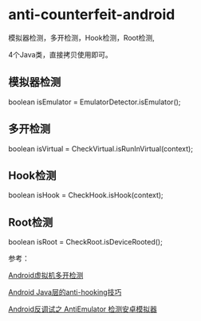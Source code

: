 # anti-counterfeit-android
模拟器检测，多开检测，Hook检测，Root检测,

4个Java类，直接拷贝使用即可。
## 模拟器检测
 boolean isEmulator = EmulatorDetector.isEmulator();
## 多开检测
 boolean isVirtual = CheckVirtual.isRunInVirtual(context);
## Hook检测
 boolean isHook = CheckHook.isHook(context);
## Root检测
 boolean isRoot = CheckRoot.isDeviceRooted();
 
 参考：
 
 [Android虚拟机多开检测](https://www.jianshu.com/p/216d65d9971e)
 
 [Android Java层的anti-hooking技巧](http://www.droidsec.cn/android-java%E5%B1%82%E7%9A%84anti-hooking%E6%8A%80%E5%B7%A7/)
 
 [Android反调试之 AntiEmulator 检测安卓模拟器](http://blog.csdn.net/earbao/article/details/51455564)
